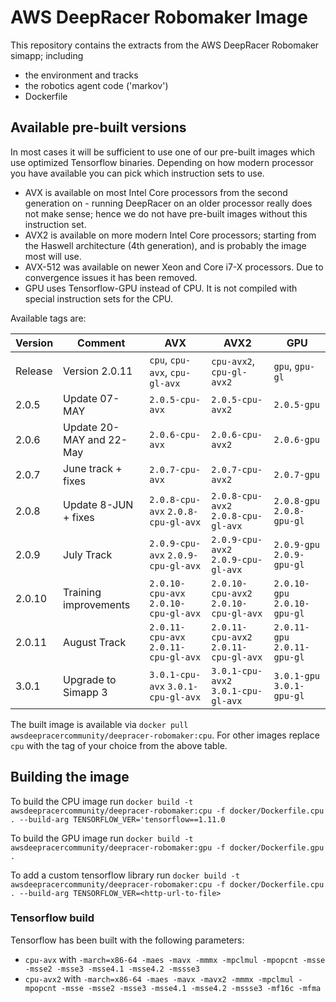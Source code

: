 # AWS DeepRacer Robomaker Image
This repository contains the extracts from the AWS DeepRacer Robomaker simapp; including
* the environment and tracks
* the robotics agent code ('markov')
* Dockerfile

## Available pre-built versions

In most cases it will be sufficient to use one of our pre-built images which use optimized Tensorflow binaries. Depending on how modern processor you have available you can pick which instruction sets to use.
* AVX is available on most Intel Core processors from the second generation on - running DeepRacer on an older processor really does not make sense; hence we do not have pre-built images without this instruction set.
* AVX2 is available on more modern Intel Core processors; starting from the Haswell architecture (4th generation), and is probably the image most will use.
* AVX-512 was available on newer Xeon and Core i7-X processors. Due to convergence issues it has been removed.
* GPU uses Tensorflow-GPU instead of CPU. It is not compiled with special instruction sets for the CPU.

Available tags are:

| Version  | Comment         | AVX      | AVX2     | GPU      |
| -------- | -------------- | -------- | -------- | -------- | 
| Release  | Version 2.0.11  | `cpu`, `cpu-avx`, `cpu-gl-avx` | `cpu-avx2`, `cpu-gl-avx2`  | `gpu`, `gpu-gl` | 
| 2.0.5    | Update 07-MAY  |  `2.0.5-cpu-avx`  | `2.0.5-cpu-avx2` |  `2.0.5-gpu` |
| 2.0.6    | Update 20-MAY and 22-May  |  `2.0.6-cpu-avx`  | `2.0.6-cpu-avx2` | `2.0.6-gpu` |
| 2.0.7    | June track + fixes  |  `2.0.7-cpu-avx`  | `2.0.7-cpu-avx2` | `2.0.7-gpu` |
| 2.0.8    | Update 8-JUN + fixes  |  `2.0.8-cpu-avx` `2.0.8-cpu-gl-avx`  | `2.0.8-cpu-avx2` `2.0.8-cpu-gl-avx` | `2.0.8-gpu` `2.0.8-gpu-gl` |
| 2.0.9    | July Track  |  `2.0.9-cpu-avx` `2.0.9-cpu-gl-avx`  | `2.0.9-cpu-avx2` `2.0.9-cpu-gl-avx` | `2.0.9-gpu` `2.0.9-gpu-gl` |
| 2.0.10   | Training improvements  |  `2.0.10-cpu-avx` `2.0.10-cpu-gl-avx`  | `2.0.10-cpu-avx2` `2.0.10-cpu-gl-avx` | `2.0.10-gpu` `2.0.10-gpu-gl` |
| 2.0.11   | August Track  |  `2.0.11-cpu-avx` `2.0.11-cpu-gl-avx`  | `2.0.11-cpu-avx2` `2.0.11-cpu-gl-avx` | `2.0.11-gpu` `2.0.11-gpu-gl` |
| 3.0.1   | Upgrade to Simapp 3  |  `3.0.1-cpu-avx` `3.0.1-cpu-gl-avx`  | `3.0.1-cpu-avx2` `3.0.1-cpu-gl-avx` | `3.0.1-gpu` `3.0.1-gpu-gl` |

The built image is available via `docker pull awsdeepracercommunity/deepracer-robomaker:cpu`. For other images replace `cpu` with the tag of your choice from the above table.

## Building the image

To build the CPU image run `docker build -t awsdeepracercommunity/deepracer-robomaker:cpu -f docker/Dockerfile.cpu . --build-arg TENSORFLOW_VER='tensorflow==1.11.0`

To build the GPU image run `docker build -t awsdeepracercommunity/deepracer-robomaker:gpu -f docker/Dockerfile.gpu . `

To add a custom tensorflow library run `docker build -t awsdeepracercommunity/deepracer-robomaker:cpu -f docker/Dockerfile.cpu . --build-arg TENSORFLOW_VER=<http-url-to-file>`

### Tensorflow build

Tensorflow has been built with the following parameters:
* `cpu-avx` with `-march=x86-64 -maes -mavx -mmmx -mpclmul -mpopcnt -msse -msse2 -msse3 -msse4.1 -msse4.2 -mssse3`
* `cpu-avx2` with `-march=x86-64 -maes -mavx -mavx2 -mmmx -mpclmul -mpopcnt -msse -msse2 -msse3 -msse4.1 -msse4.2 -mssse3 -mf16c -mfma`
